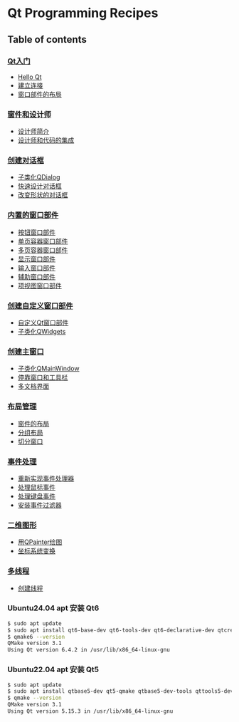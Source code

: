 # Qt Programming Recipes

## Table of contents

### [Qt入门](getting_started)
- [Hello Qt](getting_started/hello_qt)
- [建立连接](getting_started/making_connections)
- [窗口部件的布局](getting_started/laying_out_widgets)

### [窗件和设计师](widgets_and_designer)
- [设计师简介](widgets_and_designer/designer_introduction)
- [设计师和代码的集成](widgets_and_designer/designer_integration_with_code)

### [创建对话框](creating_dialogs)
- [子类化QDialog](creating_dialogs/subclassing_qdialog)
- [快速设计对话框](creating_dialogs/rapid_dialog_design)
- [改变形状的对话框](creating_dialogs/shape_changing_dialogs)

### [内置的窗口部件](built_in_widgets)
- [按钮窗口部件](built_in_widgets/button_widgets)
- [单页容器窗口部件](built_in_widgets/single_page_container_widgets)
- [多页容器窗口部件](built_in_widgets/multi_page_container_widgets)
- [显示窗口部件](built_in_widgets/display_widgets)
- [输入窗口部件](built_in_widgets/input_widgets)
- [辅助窗口部件](built_in_widgets/utility_widgets)
- [项视图窗口部件](built_in_widgets/item_view_widgets)

### [创建自定义窗口部件](creating_custom_widgets)
- [自定义Qt窗口部件](creating_custom_widgets/customizing_qt_widgets)
- [子类化QWidgets](creating_custom_widgets/subclassing_qwidget)

### [创建主窗口](creating_main_windows)
- [子类化QMainWindow](creating_main_windows/subclassing_qmainwindow)
- [停靠窗口和工具栏](creating_main_windows/dock_windows_and_toolbars)
- [多文档界面](creating_main_windows/multiple_document_interface)

### [布局管理](layout_management)
- [窗件的布局](layout_management/layout_of_widgets)
- [分组布局](layout_management/stacked_layouts)
- [切分窗口](layout_management/splitters)

### [事件处理](event_processing)
- [重新实现事件处理器](event_processing/reimplementing_event_handlers)
- [处理鼠标事件](event_processing/processing_mouse_event)
- [处理键盘事件](event_processing/processing_keyboard_event)
- [安装事件过滤器](event_processing/installing_event_filters)

### [二维图形](2d_graphics)
- [用QPainter绘图](2d_graphics/painting_with_qpainter)
- [坐标系统变换](2d_graphics/coordinate_system_transformations)

### [多线程](multithreading)
- [创建线程](multithreading/creating_threads)

### Ubuntu24.04 apt 安装 Qt6

```bash
$ sudo apt update
$ sudo apt install qt6-base-dev qt6-tools-dev qt6-declarative-dev qtcreator
$ qmake6 --version
QMake version 3.1
Using Qt version 6.4.2 in /usr/lib/x86_64-linux-gnu
```

### Ubuntu22.04 apt 安装 Qt5

```bash
$ sudo apt update
$ sudo apt install qtbase5-dev qt5-qmake qtbase5-dev-tools qttools5-dev-tools qttools5-dev
$ qmake --version
QMake version 3.1
Using Qt version 5.15.3 in /usr/lib/x86_64-linux-gnu
```
